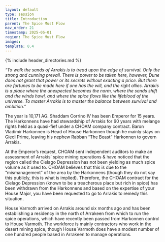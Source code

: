 ```yaml
---
layout: default
type: session
title: Introduction
parent: The Spice Must Flow
nav_order: 21
timestamp: 2025-06-01
region: The Spice Must Flow
images: 
template: 0.4
---
```

{% include header_directories.md %}  

*“To walk the sands of Arrakis is to tread upon the edge of survival. Only the strong and cunning prevail. There is power to be taken here, however, Dune does not grant that power or its secrets without exacting a price. But there are fortunes to be made here if one has the will, and the right allies. Arrakis is a place where the unexpected becomes the norm, where the sands shift and the winds howl, and where the spice flows like the lifeblood of the universe. To master Arrakis is to master the balance between survival and ambition.”*  

The year is 10,171 AG. Shaddam Corrino IV has been Emperor for 15 years. The Harkonnens have had stewardship of Arrakis for 60 years with melange rights held as a quasi-fief under a CHOAM company contract. Baron Vladimir Harkonnen is Head of House Harkonnen though he mainly stays on Giedi Prime, leaving his nephew Rabban “The Beast” Harkonnen to govern Arrakis.  

At the Emperor’s request, CHOAM sent independent auditors to make an assessment of Arrakis’ spice mining operations & have noticed that the region called the Cielago Depression has not been yielding as much spice volume as it used to. CHOAM believes that this is due to the “mismanagement” of the area by the Harkonnens (though they do not say this publicly, this is what is implied). Therefore, the CHOAM contract for the Cielago Depression (known to be a treacherous place but rich in spice) has been withdrawn from the Harkonnens and based on the expertise of your House Major, you have been requested to go to Arrakis to remedy this situation.  

House Varmoth arrived on Arrakis around six months ago and has been establishing a residency in the north of Arrakeen from which to run the spice operations, which have recently been passed from Harkonnen control to House Varmoth. The workforce is mainly contractors who work in the desert mining spice, though House Varmoth does have a modest number of one hundred people based in Arrakeen to manage operations.  

